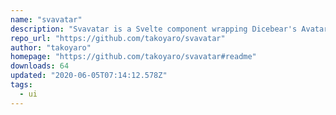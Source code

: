 ```yaml
---
name: "svavatar"
description: "Svavatar is a Svelte component wrapping Dicebear's Avatars library."
repo_url: "https://github.com/takoyaro/svavatar"
author: "takoyaro"
homepage: "https://github.com/takoyaro/svavatar#readme"
downloads: 64
updated: "2020-06-05T07:14:12.578Z"
tags: 
  - ui
---
```

